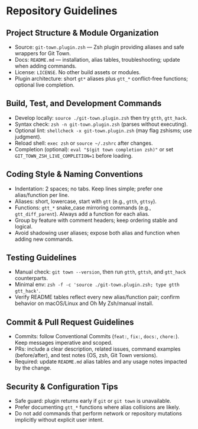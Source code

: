 # Repository Guidelines

## Project Structure & Module Organization
- Source: `git-town.plugin.zsh` — Zsh plugin providing aliases and safe wrappers for Git Town.
- Docs: `README.md` — installation, alias tables, troubleshooting; update when adding commands.
- License: `LICENSE`. No other build assets or modules.
- Plugin architecture: short `gt*` aliases plus `gtt_*` conflict-free functions; optional live completion.

## Build, Test, and Development Commands
- Develop locally: `source ./git-town.plugin.zsh` then try `gtth`, `gtt_hack`.
- Syntax check: `zsh -n git-town.plugin.zsh` (parses without executing).
- Optional lint: `shellcheck -x git-town.plugin.zsh` (may flag zshisms; use judgment).
- Reload shell: `exec zsh` or `source ~/.zshrc` after changes.
- Completion (optional): `eval "$(git town completion zsh)"` or set `GIT_TOWN_ZSH_LIVE_COMPLETION=1` before loading.

## Coding Style & Naming Conventions
- Indentation: 2 spaces; no tabs. Keep lines simple; prefer one alias/function per line.
- Aliases: short, lowercase, start with `gtt` (e.g., `gtth`, `gttsy`).
- Functions: `gtt_*` snake_case mirroring commands (e.g., `gtt_diff_parent`). Always add a function for each alias.
- Group by feature with comment headers; keep ordering stable and logical.
- Avoid shadowing user aliases; expose both alias and function when adding new commands.

## Testing Guidelines
- Manual check: `git town --version`, then run `gtth`, `gttsh`, and `gtt_hack` counterparts.
- Minimal env: `zsh -f -c 'source ./git-town.plugin.zsh; type gtth gtt_hack'`.
- Verify README tables reflect every new alias/function pair; confirm behavior on macOS/Linux and Oh My Zsh/manual install.

## Commit & Pull Request Guidelines
- Commits: follow Conventional Commits (`feat:`, `fix:`, `docs:`, `chore:`). Keep messages imperative and scoped.
- PRs: include a clear description, related issues, command examples (before/after), and test notes (OS, zsh, Git Town versions).
- Required: update `README.md` alias tables and any usage notes impacted by the change.

## Security & Configuration Tips
- Safe guard: plugin returns early if `git` or `git town` is unavailable.
- Prefer documenting `gtt_*` functions where alias collisions are likely.
- Do not add commands that perform network or repository mutations implicitly without explicit user intent.
